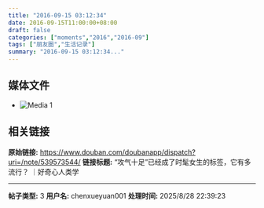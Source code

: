 ```yaml
---
title: "2016-09-15 03:12:34"
date: 2016-09-15T11:00:00+08:00
draft: false
categories: ["moments","2016","2016-09"]
tags: ["朋友圈","生活记录"]
summary: "2016-09-15 03:12:34..."
---
```


## 媒体文件

- ![Media 1](/Moments/photos/2016-09-15/201609150312340.jpg)

## 相关链接

**原始链接:** https://www.douban.com/doubanapp/dispatch?uri=/note/539573544/
**链接标题:** “攻气十足”已经成了时髦女生的标签，它有多流行？ ｜好奇心人类学

---

**帖子类型:** 3
**用户名:** chenxueyuan001
**处理时间:** 2025/8/28 22:39:23